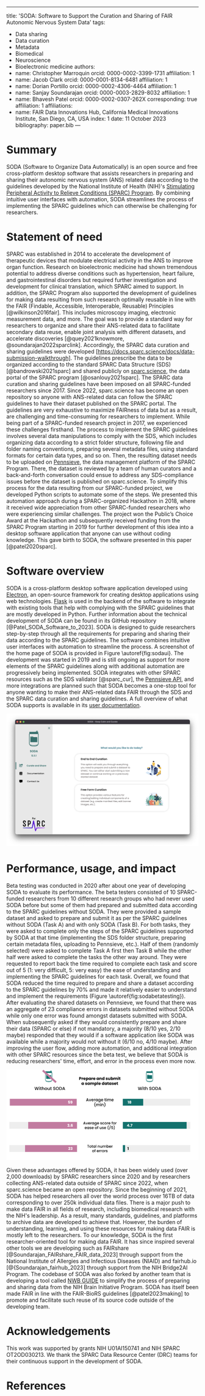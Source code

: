 ---
title: 'SODA: Software to Support the Curation and Sharing of FAIR Autonomic Nervous System Data'
tags:
  - Data sharing
  - Data curation
  - Metadata
  - Biomedical 
  - Neuroscience
  - Bioelectronic medicine
authors:
  - name: Christopher Marroquin
    orcid: 0000-0002-3399-1731
    affiliation: 1
  - name: Jacob Clark
    orcid: 0000-0001-8134-6481
    affiliation: 1
  - name: Dorian Portillo
    orcid: 0000-0002-4306-4464
    affiliation: 1
  - name: Sanjay Soundarajan
    orcid: 0000-0003-2829-8032
    affiliation: 1
  - name: Bhavesh Patel
    orcid: 0000-0002-0307-262X
    corresponding: true 
    affiliation: 1
affiliations:
 - name: FAIR Data Innovations Hub, California Medical Innovations Institute, San Diego, CA, USA
   index: 1
date: 11 October 2023
bibliography: paper.bib
—

# Summary
SODA (Software to Organize Data Automatically) is an open source and free cross-platform desktop software that assists researchers in preparing and sharing their autonomic nervous system (ANS) related data according to the guidelines developed by the National Institute of Health (NIH)'s [Stimulating Peripheral Activity to Relieve Conditions (SPARC) Program](https://commonfund.nih.gov/sparc). By combining intuitive user interfaces with automation, SODA streamlines the process of implementing the SPARC guidelines which can otherwise be challenging for researchers.

# Statement of need
SPARC was established in 2014 to accelerate the development of therapeutic devices that modulate electrical activity in the ANS to improve organ function. Research on bioelectronic medicine had shown tremendous potential to address diverse conditions such as hypertension, heart failure, and gastrointestinal disorders but required further investigation and development for clinical translation, which SPARC aimed to support. In addition, the SPARC Program also supported the development of guidelines for making data resulting from such research optimally reusable in line with the FAIR (Findable, Accessible, Interoperable, Reusable) Principles [@wilkinson2016fair]. This includes microscopy imaging, electronic measurement data, and more. The goal was to provide a standard way for researchers to organize and share their ANS-related data to facilitate secondary data reuse, enable joint analysis with different datasets, and accelerate discoveries [@quey2021knowmore, @soundarajan2022sparclink]. Accordingly, the SPARC data curation and sharing guidelines were developed [https://docs.sparc.science/docs/data-submission-walkthrough]. The guidelines prescribe the data to be organized according to the standard SPARC Data Structure (SDS) [@bandrowski2021sparc] and shared publicly on [sparc.science](https://sparc.science/), the data portal of the SPARC program [@osanlouy2021sparc]. The SPARC data curation and sharing guidelines have been imposed on all SPARC-funded researchers since 2017. Since 2022, sparc.science has become an open repository so anyone with ANS-related data can follow the SPARC guidelines to have their dataset published on the SPARC portal. 
	The guidelines are very exhaustive to maximize FAIRness of data but as a result, are challenging and time-consuming for researchers to implement. While being part of a SPARC-funded research project in 2017, we experienced these challenges firsthand. The process to implement the SPARC guidelines involves several data manipulations to comply with the SDS, which includes organizing data according to a strict folder structure, following file and folder naming conventions, preparing several metadata files, using standard formats for certain data types, and so on. Then, the resulting dataset needs to be uploaded on [Pennsieve](https://app.pennsieve.io/), the data management platform of the SPARC Program. There, the dataset is reviewed by a team of human curators and a back-and-forth conversation could ensue to address any SDS-compliance issues before the dataset is published on sparc.science. To simplify this process for the data resulting from our SPARC-funded project, we developed Python scripts to automate some of the steps. We presented this automation approach during a SPARC-organized Hackathon in 2018, where it received wide appreciation from other SPARC-funded researchers who were experiencing similar challenges. The project won the Public’s Choice Award at the Hackathon and subsequently received funding from the SPARC Program starting in 2019 for further development of this idea into a desktop software application that anyone can use without coding knowledge. This gave birth to SODA, the software presented in this paper [@patel2020sparc].

# Software overview
SODA is a cross-platform desktop software application developed using [Electron](https://www.electronjs.org/), an open-source framework for creating desktop applications using web technologies. [Flask](https://flask.palletsprojects.com/en/3.0.x/) is used in the backend of the software to integrate with existing tools that help with complying with the SPARC guidelines that are mostly developed in Python. Further information about the technical development of SODA can be found in its GitHub repository [@Patel_SODA_Software_to_2023]. 
SODA is designed to guide researchers step-by-step through all the requirements for preparing and sharing their data according to the SPARC guidelines. The software combines intuitive user interfaces with automation to streamline the process. A screenshot of the home page of SODA is provided in Figure \autoref{fig:sodaui}. The development was started in 2019 and is still ongoing as support for more elements of the SPARC guidelines along with additional automation are progressively being implemented. SODA integrates with other SPARC resources such as the SDS validator [@sparc_cur], the [Pennsieve API](https://docs.pennsieve.io/), and more integrations are planned such that SODA becomes a one-stop tool for anyone wanting to make their ANS-related data FAIR through the SDS and the SPARC data curation and sharing guidelines. A full overview of what SODA supports is available in its [user documentation](https://docs.sodaforsparc.io/). 



![Screenshot of the user interface of the home page of SODA.\label{fig:sodaui}](soda-ui.png)

# Performance, usage, and impact
Beta testing was conducted in 2020 after about one year of developing SODA to evaluate its performance. The beta testers consisted of 10 SPARC-funded researchers from 10 different research groups who had never used SODA before but some of them had prepared and submitted data according to the SPARC guidelines without SODA. They were provided a sample dataset and asked to prepare and submit it as per the SPARC guidelines without SODA (Task A) and with only SODA (Task B). For both tasks, they were asked to complete only the steps of the SPARC guidelines supported by SODA at that time (implementing the SDS folder structure, preparing certain metadata files, uploading to Pennsieve, etc.). Half of them (randomly selected) were asked to complete Task A first then Task B while the other half were asked to complete the tasks the other way around. They were requested to report back the time required to complete each task and score out of 5 (1: very difficult, 5: very easy) the ease of understanding and implementing the SPARC guidelines for each task. Overall, we found that SODA reduced the time required to prepare and share a dataset according to the SPARC guidelines by 70% and made it relatively easier to understand and implement the requirements (Figure \autoref{fig:sodabetatesting}). After evaluating the shared datasets on Pennsieve, we found that there was an aggregate of 23 compliance errors in datasets submitted without SODA while only one error was found amongst datasets submitted with SODA. When subsequently asked if they would consistently prepare and share their data (SPARC or else) if not mandatory, a majority (8/10 yes, 2/10 maybe) responded that they would if a software application like SODA was available while a majority would not without it (6/10 no, 4/10 maybe). After improving the user flow, adding more automation, and additional integration with other SPARC resources since the beta test, we believe that SODA is reducing researchers' time, effort, and error in the process even more now.



![Results from testing of SODA by 10 beta testers during 2020.\label{fig:sodabetatesting}](soda-beta-testing.png)

Given these advantages offered by SODA, it has been widely used (over 2,000 downloads) by SPARC researchers since 2020 and by researchers collecting ANS-related data outside of SPARC since 2022, when sparc.science became an open repository. Since the beginning of 2021, SODA has helped researchers all over the world process over 16TB of data corresponding to over 250k individual data files.
There is a major push to make data FAIR in all fields of research, including biomedical research with the NIH's leadership. As a result, many standards, guidelines, and platforms to archive data are developed to achieve that. However, the burden of understanding, learning, and using these resources for making data FAIR is mostly left to the researchers. To our knowledge, SODA is the first researcher-oriented tool for making data FAIR. It has since inspired several other tools we are developing such as FAIRshare [@Soundarajan_FAIRshare_FAIR_data_2023] through support from the National Institute of Allergies and Infectious Diseases (NIAID) and fairhub.io [@{Soundarajan_fairhub_2023] through support from the NIH Bridge2AI Program. The codebase of SODA was also forked by another team that is developing a tool called [NWB GUIDE](https://github.com/NeurodataWithoutBorders/nwb-guide) to simplify the process of preparing and sharing data from the NIH Brain Initiative Program. SODA has itself been made FAIR in line with the FAIR-BioRS guidelines [@patel2023making] to promote and facilitate such reuse of its source code outside of the developing team.

# Acknowledgements
This work was supported by grants NIH U01AI150741 and NIH SPARC OT2OD030213. We thank the SPARC Data Resource Center (DRC) teams for their continuous support in the development of SODA. 
	

# References
